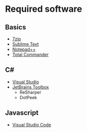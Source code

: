 # Required software

## Basics
- [7zip](https://www.7-zip.org)
- [Sublime Text](https://www.sublimetext.com)
- [Notepad++](https://notepad-plus-plus.org/downloads/)
- [Total Commander](https://www.ghisler.com/download.htm)

## C#
- [Visual Studio](https://visualstudio.microsoft.com)
- [JetBrains Toolbox](https://www.jetbrains.com/toolbox-app/)
  - ReSharper
  - DotPeek

## Javascript
- [Visual Studio Code](https://visualstudio.microsoft.com)
